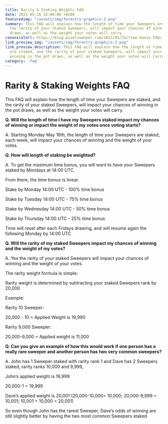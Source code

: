 ```yaml
---
title: Rarity & Staking Weights FAQ
date: 2022-05-16 15:00:00 +0200
featuredimg: "/assets/img/forestry-graphics-2.png"
summary: This FAQ will explain how the length of time your Sweepers are staked, and
  the rarity of your staked Sweepers, will impact your chances of winning in the pot
  draws, as well as the weight your votes will carry.
canonicalUrl: https://blog.pixelsweeper.com/2022/05/16/time-bonus-FAQ/
link_preview_img: "/assets/img/forestry-graphics-2.png"
link_preview_description: This FAQ will explain how the length of time your Sweepers
  are staked, and the rarity of your staked Sweepers, will impact your chances of
  winning in the pot draws, as well as the weight your votes will carry.
category: 'faq'
---
```

# Rarity & Staking Weights FAQ

This FAQ will explain how the length of time your Sweepers are staked, and the rarity of your staked Sweepers, will impact your chances of winning in the pot draws, as well as the weight your votes will carry.

**Q. Will the length of time I have my Sweepers staked impact my chances of winning or impact the weight of my votes once voting starts?**

A. Starting Monday May 16th, the length of time your Sweepers are staked, each week, will impact your chances of winning and the weight of your votes.

**Q. How will length of staking be weighted?**

A. To get the maximum time bonus, you will want to have your Sweepers staked by Mondays at 14:00 UTC.

From there, the time bonus is linear.

Stake by Monday 14:00 UTC - 100% time bonus

Stake by Tuesday 14:00 UTC - 75% time bonus

Stake by Wednesday 14:00 UTC - 50% time bonus

Stake by Thursday 14:00 UTC - 25% time bonus

Time will reset after each Fridays drawing, and will resume again the following Monday by 14:00 UTC

**Q. Will the rarity of my staked Sweepers impact my chances of winning and the weight of my votes?**

A. Yes the rarity of your staked Sweepers will impact your chances of winning and the weight of your votes.

The rarity weight formula is simple:

Rarity weight is determined by subtracting your staked Sweepers rank by 20,000

Example:

Rarity 10 Sweeper:

20,000 - 10 = Applied Weight is 19,990

Rarity 9,000 Sweeper:

20,000-9,000 = Applied weight is 11,000

**Q. Can you give an example of how this would work if one person has a really rare sweeper and another person has two very common sweepers?**

A. John has 1 Sweeper staked with rarity rank 1 and Dave has 2 Sweepers staked, rarity ranks 10,000 and 9,999,

John’s applied weight is 19,999

20,000-1 = 19,999

Dave’s applied weight is 20,001 (20,000-10,000= 10,000; 20,000-9,999 = 10,001; 10,001 + 10,000 = 20,001)

So even though John has the rarest Sweeper, Dave’s odds of winning are still slightly better by having the two most common Sweepers staked
